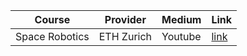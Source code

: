 | Course | Provider  | Medium | Link |
|---------|--------|-----------------|-----------------|
|Space Robotics | ETH Zurich  | Youtube|[link](https://www.youtube.com/playlist?list=PLE-BQwvVGf8EOpuaw6CUVULJAa4JwrC7X)|

